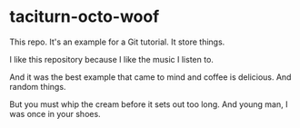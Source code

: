 # taciturn-octo-woof
This repo.  It's an example for a Git tutorial.  It store things.

I like this repository because I like the music I listen to.

And it was the best example that came to mind and coffee is delicious.  And random things.

But you must whip the cream before it sets out too long.
And young man, I was once in your shoes.